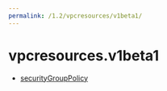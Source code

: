 ```yaml
---
permalink: /1.2/vpcresources/v1beta1/
---
```


# vpcresources.v1beta1



* [securityGroupPolicy](securityGroupPolicy.md)